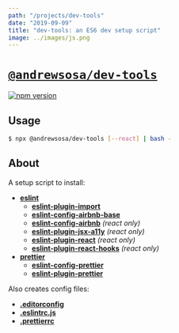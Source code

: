 ```yaml
---
path: "/projects/dev-tools"
date: "2019-09-09"
title: "dev-tools: an ES6 dev setup script"
image: ../images/js.png
---
```


# [`@andrewsosa/dev-tools`](https://www.npmjs.com/package/@andrewsosa/dev-tools)
[![npm version](https://badge.fury.io/js/%40andrewsosa%2Fdev-tools.svg)](https://badge.fury.io/js/%40andrewsosa%2Fdev-tools)

## Usage
```bash
$ npx @andrewsosa/dev-tools [--react] | bash -
```

## About

A setup script to install:
* [**eslint**](https://npmjs.com/eslint)
    + [**eslint-plugin-import**](https://npmjs.com/eslint-plugin-import)
    + [**eslint-config-airbnb-base**](https://npmjs.com/eslint-config-airbnb-base)
    + [**eslint-config-airbnb**](https://npmjs.com/eslint-config-airbnb) _(react only)_
    + [**eslint-plugin-jsx-a11y**](https://npmjs.com/eslint-plugin-jsx-a11y) _(react only)_
    + [**eslint-plugin-react**](https://npmjs.com/eslint-plugin-react) _(react only)_
    + [**eslint-plugin-react-hooks**](https://npmjs.com/eslint-plugin-react-hooks) _(react only)_
* [**prettier**](https://npmjs.com/prettier)
    * [**eslint-config-prettier**](https://npmjs.com/eslint-config-prettier)
    * [**eslint-plugin-prettier**](https://npmjs.com/eslint-plugin-prettier)

Also creates config files:
* [**.editorconfig**](https://github.com/andrewsosa/dev-tools/blob/master/.editorconfig)
* [**.eslintrc.js**](https://github.com/andrewsosa/dev-tools/blob/master/.eslintrc.js)
* [**.prettierrc**](https://github.com/andrewsosa/dev-tools/blob/master/.prettierrc)
